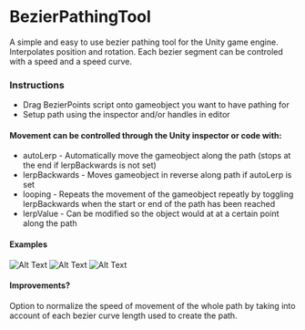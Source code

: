 # BezierPathingTool
A simple and easy to use bezier pathing tool for the Unity game engine. Interpolates position and rotation. Each bezier segment can be controled with a speed and a speed curve.

### Instructions
- Drag BezierPoints script onto gameobject you want to have pathing for
- Setup path using the inspector and/or handles in editor

#### Movement can be controlled through the Unity inspector or code with:
- autoLerp - Automatically move the gameobject along the path (stops at the end if lerpBackwards is not set)
- lerpBackwards - Moves gameobject in reverse along path if autoLerp is set
- looping - Repeats the movement of the gameobject repeatly by toggling lerpBackwards when the start or end of the path has been reached
- lerpValue - Can be modified so the object would at at a certain point along the path

#### Examples
![Alt Text](http://web.uvic.ca/~andrewyung/images/extra/bezier1.gif)
![Alt Text](http://web.uvic.ca/~andrewyung/images/extra/bezier2.gif)
![Alt Text](http://web.uvic.ca/~andrewyung/images/extra/bezier4.gif)


#### Improvements?
Option to normalize the speed of movement of the whole path by taking into account of each bezier curve length used to create the path.
